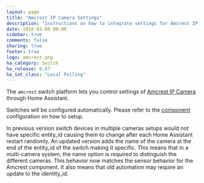 ```yaml
---
layout: page
title: "Amcrest IP Camera Settings"
description: "Instructions on how to integrate settings for Amcrest IP Camera as switches within Home Assistant."
date: 2018-03-08 00:00
sidebar: true
comments: false
sharing: true
footer: true
logo: amcrest.png
ha_category: Switch
ha_release: 0.67
ha_iot_class: "Local Polling"
---
```


The `amcrest` switch platform lets you control settings of [Amcrest IP Camera](https://home-assistant.io/components/camera.amcrest/) through Home Assistant.

Switches will be configured automatically. Please refer to the [component](/components/amcrest/) configuration on how to setup.

<p class='note warning'>
In previous version switch devices in multiple cameras setups would not have specific entity_id causing them to change after each Home Assistant restart randomly. An updated version adds the name of the camera at the end of the entity_id of the switch making it specific. This means that in a multi-camera system, the name option is required to distinguish the different cameras. This behavior now matches the sensor behavior for the Amcrest component. It also means that old automation may require an update to the identity_id.
</p>
